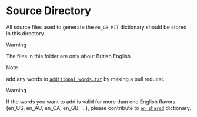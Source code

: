 # Source Directory

All source files used to generate the `en_GB-MIT` dictionary should be stored in this directory.

> [!WARNING]
> The files in this folder are only about British English

> [!NOTE]
add any words to [`additional_words.txt`](https://github.com/streetsidesoftware/cspell-dicts/blob/main/dictionaries/en_GB-MIT/src/additional_words.txt) by making a pull request.

> [!WARNING]
> If the words you want to add is valid for more than one English flavors (en_US, en_AU, en_CA, en_GB, ...), please contribute to
> [`en_shared`](https://github.com/streetsidesoftware/cspell-dicts/blob/main/dictionaries/en_shared/src/) dictionary.
